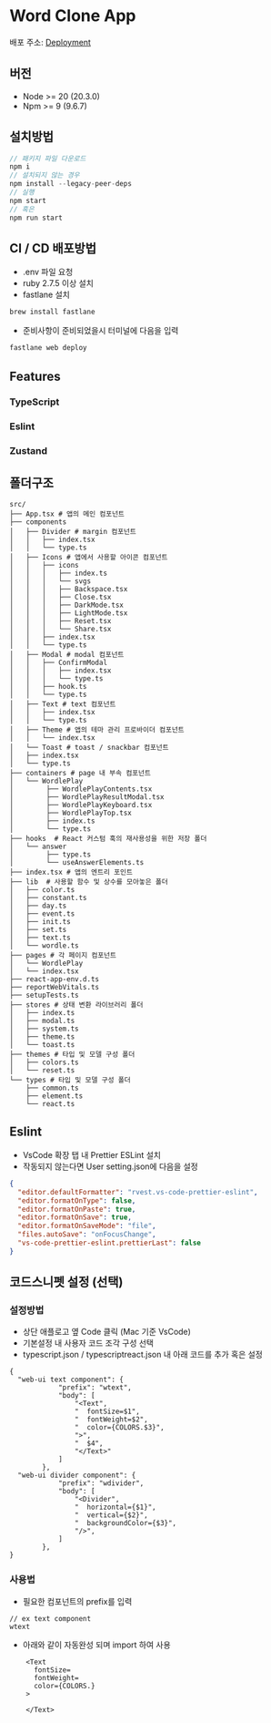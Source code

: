 # Word Clone App

배포 주소: [Deployment](https://voluble-faun-b50299.netlify.app)

## 버전

- Node >= 20 (20.3.0)
- Npm >= 9 (9.6.7)

## 설치방법

```javascript
// 패키지 파일 다운로드
npm i
// 설치되지 않는 경우
npm install --legacy-peer-deps
// 실행
npm start
// 혹은
npm run start
```

## CI / CD 배포방법

- .env 파일 요청
- ruby 2.7.5 이상 설치
- fastlane 설치

```javascript
brew install fastlane
```

- 준비사항이 준비되었을시 터미널에 다음을 입력

```javascript
fastlane web deploy
```

## Features

### TypeScript

### Eslint

### Zustand


## 폴더구조

```
src/
├── App.tsx # 앱의 메인 컴포넌트
├── components
│   ├── Divider # margin 컴포넌트
│   │   ├── index.tsx
│   │   └── type.ts
│   ├── Icons # 앱에서 사용할 아이콘 컴포넌트
│   │   ├── icons
│   │   │   ├── index.ts
│   │   │   └── svgs
│   │   │   ├── Backspace.tsx
│   │   │   ├── Close.tsx
│   │   │   ├── DarkMode.tsx
│   │   │   ├── LightMode.tsx
│   │   │   ├── Reset.tsx
│   │   │   └── Share.tsx
│   │   ├── index.tsx
│   │   └── type.ts
│   ├── Modal # modal 컴포넌트
│   │   ├── ConfirmModal
│   │   │   ├── index.tsx
│   │   │   └── type.ts
│   │   ├── hook.ts
│   │   └── type.ts
│   ├── Text # text 컴포넌트
│   │   ├── index.tsx
│   │   └── type.ts
│   ├── Theme # 앱의 테마 관리 프로바이더 컴포넌트
│   │   └── index.tsx
│   └── Toast # toast / snackbar 컴포넌트
│   ├── index.tsx
│   └── type.ts
├── containers # page 내 부속 컴포넌트
│   └── WordlePlay
│        ├── WordlePlayContents.tsx
│        ├── WordlePlayResultModal.tsx
│        ├── WordlePlayKeyboard.tsx
│        ├── WordlePlayTop.tsx
│        ├── index.ts
│        └── type.ts
├── hooks  # React 커스텀 훅의 재사용성을 위한 저장 폴더
│   └── answer
│        ├── type.ts
│        └── useAnswerElements.ts
├── index.tsx # 앱의 엔트리 포인트
├── lib  # 사용할 함수 및 상수를 모아놓은 폴더
│   ├── color.ts
│   ├── constant.ts
│   ├── day.ts
│   ├── event.ts
│   ├── init.ts
│   ├── set.ts
│   ├── text.ts
│   └── wordle.ts
├── pages # 각 페이지 컴포넌트
│   └── WordlePlay
│   └── index.tsx
├── react-app-env.d.ts
├── reportWebVitals.ts
├── setupTests.ts
├── stores # 상태 변환 라이브러리 폴더
│   ├── index.ts
│   ├── modal.ts
│   ├── system.ts
│   ├── theme.ts
│   └── toast.ts
├── themes # 타입 및 모델 구성 폴더
│   ├── colors.ts
│   └── reset.ts
└── types # 타입 및 모델 구성 폴더
    ├── common.ts
    ├── element.ts
    └── react.ts
```

## Eslint

- VsCode 확장 탭 내 Prettier ESLint 설치
- 작동되지 않는다면 User setting.json에 다음을 설정

```json
{
  "editor.defaultFormatter": "rvest.vs-code-prettier-eslint",
  "editor.formatOnType": false,
  "editor.formatOnPaste": true,
  "editor.formatOnSave": true,
  "editor.formatOnSaveMode": "file",
  "files.autoSave": "onFocusChange",
  "vs-code-prettier-eslint.prettierLast": false
}
```

## 코드스니펫 설정 (선택)

### 설정방법

- 상단 애플로고 옆 Code 클릭 (Mac 기준 VsCode)
- 기본설정 내 사용자 코드 조각 구성 선택
- typescript.json / typescriptreact.json 내 아래 코드를 추가 혹은 설정

```
{
  "web-ui text component": {
			"prefix": "wtext",
			"body": [
				"<Text",
				"  fontSize=$1",
				"  fontWeight=$2",
				"  color={COLORS.$3}",
				">",
				"  $4",
				"</Text>"
			]
		},
  "web-ui divider component": {
			"prefix": "wdivider",
			"body": [
				"<Divider",
				"  horizontal={$1}",
				"  vertical={$2}",
				"  backgroundColor={$3}",
				"/>",
			]
		},
}
```

### 사용법

- 필요한 컴포넌트의 prefix를 입력

```
// ex text component
wtext
```

- 아래와 같이 자동완성 되며 import 하여 사용

```
    <Text
      fontSize=
      fontWeight=
      color={COLORS.}
    >

    </Text>
```

